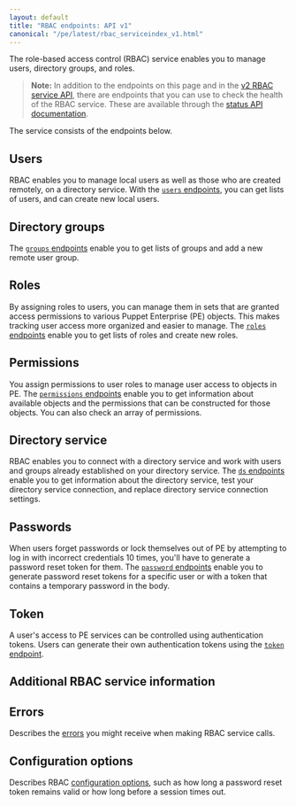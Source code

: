 ```yaml
---
layout: default
title: "RBAC endpoints: API v1"
canonical: "/pe/latest/rbac_serviceindex_v1.html"
---
```


The role-based access control (RBAC) service enables you to manage users, directory groups, and roles.

> **Note:** In addition to the endpoints on this page and in the [v2 RBAC service API](./rbac_serviceindex_v2.html), there are endpoints that you can use to check the health of the RBAC service. These are available through the [status API documentation](./status_api.html#the-status-api).

The service consists of the endpoints below.

## Users
RBAC enables you to manage local users as well as those who are created remotely, on a directory service. With the [`users` endpoints](./rbac_users_v1.html), you can get lists of users, and can create new local users.

## Directory groups
The [`groups` endpoints](./rbac_usergroups_v1.html) enable you to get lists of groups and add a new remote user group.

## Roles
By assigning roles to users, you can manage them in sets that are granted access permissions to various Puppet Enterprise (PE) objects. This makes tracking user access more organized and easier to manage. The [`roles` endpoints](./rbac_roles_v1.html) enable you to get lists of roles and create new roles.

## Permissions
You assign permissions to user roles to manage user access to objects in PE. The [`permissions` endpoints](./rbac_permissionsref_v1.html) enable you to get information about available objects and the permissions that can be constructed for those objects. You can also check an array of permissions.

## Directory service
RBAC enables you to connect with a directory service and work with users and groups already established on your directory service. The [`ds` endpoints](./rbac_dsref_v1.html) enable you to get information about the directory service, test your directory service connection, and replace directory service connection settings.

## Passwords
When users forget passwords or lock themselves out of PE by attempting to log in with incorrect credentials 10 times, you'll have to generate a password reset token for them. The [`password` endpoints](./rbac_passwords_v1.html) enable you to generate password reset tokens for a specific user or with a token that contains a temporary password in the body.

## Token
A user's access to PE services can be controlled using authentication tokens. Users can generate their own authentication tokens using the [`token` endpoint](./rbac_token_v1.html).

## Additional RBAC service information

## Errors
Describes the [errors](./rbac_serviceerrors_v1.html) you might receive when making RBAC service calls.

## Configuration options
Describes RBAC [configuration options](./rbac_config_v1.html), such as how long a password reset token remains valid or how long before a session times out.



